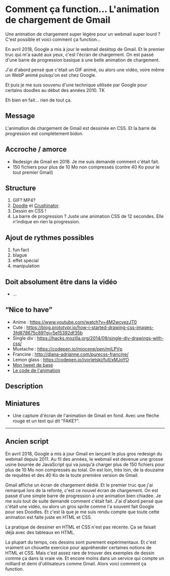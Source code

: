 # Comment ça function… L'animation de chargement de Gmail

Une animation de chargement super légère pour un webmail super lourd ? C'est possible et voici comment ça function…

En avril 2018, Google a mis à jour le webmail desktop de Gmail. Et le premier truc qui m'a sauté aux yeux, c'est l'écran de chargement. On est passé d'une barre de progression basique à une belle animation de chargement.

J'ai d'abord pensé que c'était un GIF animé, ou alors une vidéo, voire même un WebP animé puisqu'on est chez Google.

Et puis je me suis souvenu d'une technique utilisée par Google pour certains doodles au début des années 2010. TK

Eh bien en fait… rien de tout ça.

## Message

L'animation de chargement de Gmail est dessinée en CSS. Et la barre de progression est complètement bidon.

## Accroche / amorce

* Redesign de Gmail en 2018. Je me suis demandé comment c'était fait.
* 150 fichiers pour plus de 10 Mo non compressés (contre 40 Ko pour le tout premier Gmail)

## Structure

1. GIF? MP4?
2. [Doodle](https://www.google.com/doodles/4th-of-july-2010-and-rube-goldbergs-birthday) et [Crushinator](https://www.youtube.com/watch?v=EqEqGK3uRN8).
3. Dessin en CSS !
4. La barre de progression ? Juste une animation CSS de 12 secondes. Elle n'indique en rien la progression.

## Ajout de rythmes possibles

1. fun fact
2. blague
3. effet spécial
4. manipulation

## Doit absolument être dans la vidéo

* …

## “Nice to have”

* Anime : https://www.youtube.com/watch?v=4M2wcyezJT0
* Cute : https://blog.prototypr.io/how-i-started-drawing-css-images-3fd878675c89?gi=5e15392df35b
* Single div : https://hacks.mozilla.org/2014/09/single-div-drawings-with-css/
* Mustache : https://codepen.io/miocene/pen/mjLPVp
* Francine : http://diana-adrianne.com/purecss-francine/
* Lemon glass : https://codepen.io/ivorjetski/full/xMJoYO
* [Mon tweet de base](https://twitter.com/HTeuMeuLeu/status/989502931295768576)
* [Le code de l'animation](https://cdn.rawgit.com/hteumeuleu/10e89de83f362646e2e12365308440f8/raw/f69d62eba19f0c743c5590cc0146c00a670ea58e/gmail-animation.html)

## Description

## Miniatures

* Une capture d'écran de l'animation de Gmail en fond. Avec une flèche rouge et un text qui dit "FAKE?".

---

## Ancien script

En avril 2018, Google a mis à jour Gmail en lançant le plus gros redesign du webmail depuis 2011. Au fil des années, le webmail est devenue une grosse usine bourrée de JavaScript qui va jusqu'à charger plus de 150 fichiers pour plus de 10 Mo non compressés au total. On est loin, très loin, de la douzaine de requêtes et des 40 Ko de la toute première version de Gmail.

Gmail affiche un écran de chargement dédié. Et le premier truc que j'ai remarqué lors de la refonte, c'est ce nouvel écran de chargement. On est passé d'une simple barre de progression à une animation bien chiadée. Je me suis tout de suite demandé comment c'était fait. J'ai d'abord pensé que c'était une vidéo, ou alors un gros sprite comme l'a souvent fait Google pour ses Doodles. Et c'est là que je me suis rendu compte que toute cette animation est faite juste en HTML et CSS.

La pratique de dessiner en HTML et CSS n'est pas récente. Ça se faisait déjà avec des tableaux en HTML.

La plupart du temps, ces dessins sont purement expérimentaux. Et c'est vraiment un chouette exercice pour appréhender certaines notions de HTML et CSS. Mais c'est assez rare de trouver des exemples de dessin comme ça dans la vraie vie. Et encore moins dans un service qui compte un milliard et demi d'utilisateurs comme Gmail. Alors voici comment ça function.
